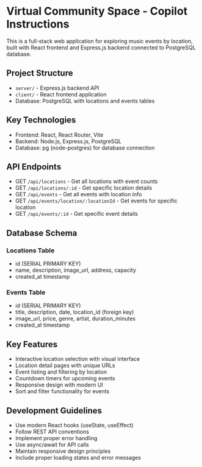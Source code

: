 <!-- Use this file to provide workspace-specific custom instructions to Copilot. For more details, visit https://code.visualstudio.com/docs/copilot/copilot-customization#_use-a-githubcopilotinstructionsmd-file -->

# Virtual Community Space - Copilot Instructions

This is a full-stack web application for exploring music events by location, built with React frontend and Express.js backend connected to PostgreSQL database.

## Project Structure
- `server/` - Express.js backend API
- `client/` - React frontend application
- Database: PostgreSQL with locations and events tables

## Key Technologies
- Frontend: React, React Router, Vite
- Backend: Node.js, Express.js, PostgreSQL
- Database: pg (node-postgres) for database connection

## API Endpoints
- GET `/api/locations` - Get all locations with event counts
- GET `/api/locations/:id` - Get specific location details
- GET `/api/events` - Get all events with location info
- GET `/api/events/location/:locationId` - Get events for specific location
- GET `/api/events/:id` - Get specific event details

## Database Schema
### Locations Table
- id (SERIAL PRIMARY KEY)
- name, description, image_url, address, capacity
- created_at timestamp

### Events Table  
- id (SERIAL PRIMARY KEY)
- title, description, date, location_id (foreign key)
- image_url, price, genre, artist, duration_minutes
- created_at timestamp

## Key Features
- Interactive location selection with visual interface
- Location detail pages with unique URLs
- Event listing and filtering by location
- Countdown timers for upcoming events
- Responsive design with modern UI
- Sort and filter functionality for events

## Development Guidelines
- Use modern React hooks (useState, useEffect)
- Follow REST API conventions
- Implement proper error handling
- Use async/await for API calls
- Maintain responsive design principles
- Include proper loading states and error messages
